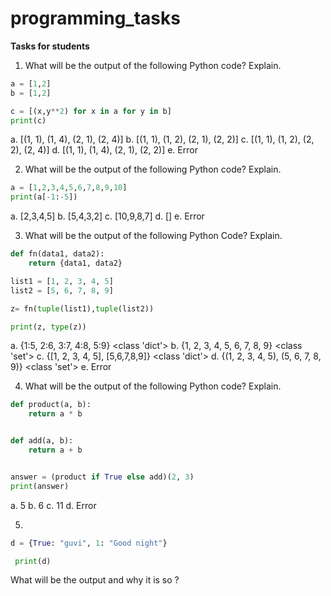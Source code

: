 # programming_tasks

**Tasks for students**

1. What will be the output of the following Python code? Explain.
```python
a = [1,2]
b = [1,2]

c = [(x,y**2) for x in a for y in b] 
print(c)﻿
```
a. [(1, 1), (1, 4), (2, 1), (2, 4)]
b. [(1, 1), (1, 2), (2, 1), (2, 2)]
c. [(1, 1), (1, 2), (2, 2), (2, 4)]
d. [(1, 1), (1, 4), (2, 1), (2, 2)]
e. Error

2. What will be the output of the following Python code? Explain.
```python
a = [1,2,3,4,5,6,7,8,9,10]
print(a[-1:-5])﻿
```
a. [2,3,4,5]
b. [5,4,3,2]
c. [10,9,8,7]
d. []
e. Error

3. What will be the output of the following Python Code? Explain.
```python
def fn(data1, data2):
    return {data1, data2}

list1 = [1, 2, 3, 4, 5]
list2 = [5, 6, 7, 8, 9]

z= fn(tuple(list1),tuple(list2))

print(z, type(z))﻿
```
a. {1:5, 2:6, 3:7, 4:8, 5:9} <class 'dict'>
b. {1, 2, 3, 4, 5, 6, 7, 8, 9} <class 'set'>
c. {[1, 2, 3, 4, 5], [5,6,7,8,9]} <class 'dict'>
d. {(1, 2, 3, 4, 5), (5, 6, 7, 8, 9)} <class 'set'>
e. Error

4. What will be the output of the following Python code? Explain.
```python
def product(a, b):
    return a * b


def add(a, b):
    return a + b


answer = (product if True else add)(2, 3)
print(answer)﻿
```
a. 5
b. 6
c. 11
d. Error

5.
```python
d = {True: "guvi", 1: "Good night"}

 print(d)
 ```

What will be the output and why it is so ?
